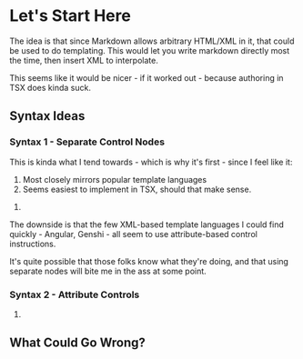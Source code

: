 Let's Start Here
==============================================================================

The idea is that since Markdown allows arbitrary HTML/XML in it, that could be
used to do templating. This would let you write markdown directly most the time,
then insert XML to interpolate.

This seems like it would be nicer - if it worked out - because authoring in TSX
does kinda suck.

Syntax Ideas
------------------------------------------------------------------------------

### Syntax 1 - Separate Control Nodes

This is kinda what I tend towards - which is why it's first - since I feel like 
it:

1.  Most closely mirrors popular template languages
2.  Seems easiest to implement in TSX, should that make sense.

<ol>
  <For list="items" as="item">
    <li><Render value="item"></li>
  </For>
</ol>

The downside is that the few XML-based template languages I could find quickly -
Angular, Genshi - all seem to use attribute-based control instructions.

It's quite possible that those folks know what they're doing, and that using 
separate nodes will bite me in the ass at some point.

### Syntax 2 - Attribute Controls

<ol>
  <li for="item of items" content="item" />
</ol>


What Could Go Wrong?
------------------------------------------------------------------------------


